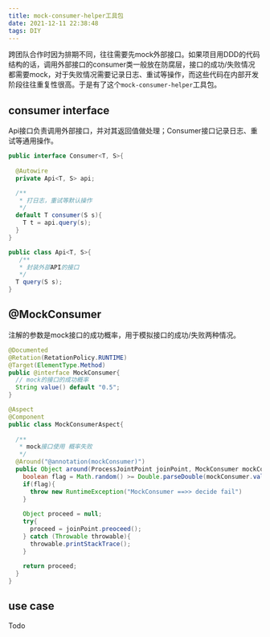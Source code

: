 ```yaml
---
title: mock-consumer-helper工具包
date: 2021-12-11 22:38:48
tags: DIY
---
```


跨团队合作时因为排期不同，往往需要先mock外部接口。如果项目用DDD的代码结构的话，调用外部接口的consumer类一般放在防腐层，接口的成功/失败情况都需要mock，对于失败情况需要记录日志、重试等操作，而这些代码在内部开发阶段往往重复性很高。于是有了这个`mock-consumer-helper`工具包。

<!--more-->

## consumer interface

Api接口负责调用外部接口，并对其返回值做处理；Consumer接口记录日志、重试等通用操作。

```java
public interface Consumer<T, S>{
  
  @Autowire
  private Api<T, S> api;

  /**
   * 打日志，重试等默认操作
   */
  default T consumer(S s){
    T t = api.query(s);
  }
}
```

```java
public class Api<T, S>{
   /**
   * 封装外部API的接口
   */
  T query(S s);
}
```

## @MockConsumer

注解的参数是mock接口的成功概率，用于模拟接口的成功/失败两种情况。

```java
@Documented
@Retation(RetationPolicy.RUNTIME)
@Target(ElementType.Method)
public @interface MockConsumer{
  // mock的接口的成功概率
  String value() default "0.5";
}
```

```java
@Aspect
@Component
public class MockConsumerAspect{
  
  /**
   * mock接口使用 概率失败
   */
  @Around("@annotation(mockConsumer)")
  public Object around(ProcessJointPoint joinPoint, MockConsumer mockConsumer){
    boolean flag = Math.random() >= Double.parseDouble(mockConsumer.value());
    if(flag){
      throw new RuntimeException("MockConsumer ==>> decide fail")
    }
    
    Object proceed = null;
    try{
      proceed = joinPoint.preoceed();
    } catch (Throwable throwable){
      throwable.printStackTrace();
    }
    
    return proceed;
  }
}
```

## use case

Todo
